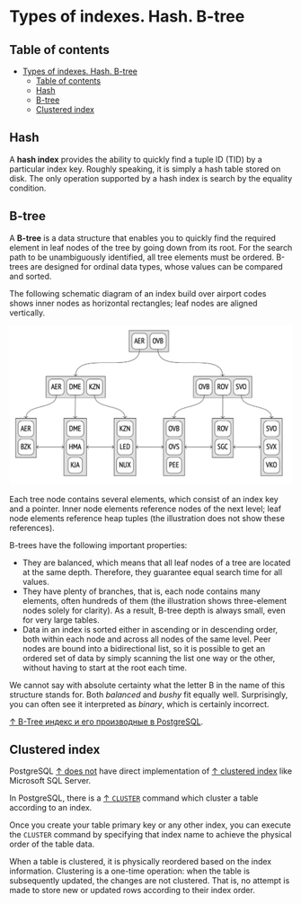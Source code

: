 # Types of indexes. Hash. B-tree

## Table of contents

- [Types of indexes. Hash. B-tree](#types-of-indexes-hash-b-tree)
  - [Table of contents](#table-of-contents)
  - [Hash](#hash)
  - [B-tree](#b-tree)
  - [Clustered index](#clustered-index)

## Hash

A **hash index** provides the ability to quickly find a tuple ID (TID) by a particular index key. Roughly speaking, it is simply a hash table stored on disk. The only operation supported by a hash index is search by the equality condition.

## B-tree

A **B-tree** is a data structure that enables you to quickly find the required element in leaf nodes of the tree by going down from its root. For the search path to be unambiguously identified, all tree elements must be ordered. B-trees are designed for ordinal data types, whose values can be compared and sorted.

The following schematic diagram of an index build over airport codes shows inner nodes as horizontal rectangles; leaf nodes are aligned vertically.

<img src="images/types-of-indexes/b-tree-1.png" alt="Schematic diagram of a B-tree"/>

Each tree node contains several elements, which consist of an index key and a pointer. Inner node elements reference nodes of the next level; leaf node elements reference heap tuples (the illustration does not show these references).

B-trees have the following important properties:

- They are balanced, which means that all leaf nodes of a tree are located at the same depth. Therefore, they guarantee equal search time for all values.
- They have plenty of branches, that is, each node contains many elements, often hundreds of them (the illustration shows three-element nodes solely for clarity). As a result, B-tree depth is always small, even for very large tables.
- Data in an index is sorted either in ascending or in descending order, both within each node and across all nodes of the same level. Peer nodes are bound into a bidirectional list, so it is possible to get an ordered set of data by simply scanning the list one way or the other, without having to start at the root each time.

We cannot say with absolute certainty what the letter B in the name of this structure stands for. Both _balanced_ and _bushy_ fit equally well. Surprisingly, you can often see it interpreted as _binary_, which is certainly incorrect.

[↑ B-Tree индекс и его производные в PostgreSQL](https://habr.com/ru/companies/quadcode/articles/696498/).

## Clustered index

PostgreSQL [↑ does not](https://stackoverflow.com/a/40951076/1833895) have direct implementation of [↑ clustered index](https://learn.microsoft.com/en-us/sql/relational-databases/indexes/clustered-and-nonclustered-indexes-described) like Microsoft SQL Server.

In PostgreSQL, there is a [↑ `CLUSTER`](https://www.postgresql.org/docs/current/sql-cluster.html) command which cluster a table according to an index.

Once you create your table primary key or any other index, you can execute the `CLUSTER` command by specifying that index name to achieve the physical order of the table data.

When a table is clustered, it is physically reordered based on the index information. Clustering is a one-time operation: when the table is subsequently updated, the changes are not clustered. That is, no attempt is made to store new or updated rows according to their index order.
